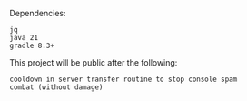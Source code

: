 Dependencies:

	jq
	java 21
	gradle 8.3+

This project will be public after the following:

	cooldown in server transfer routine to stop console spam
	combat (without damage)
